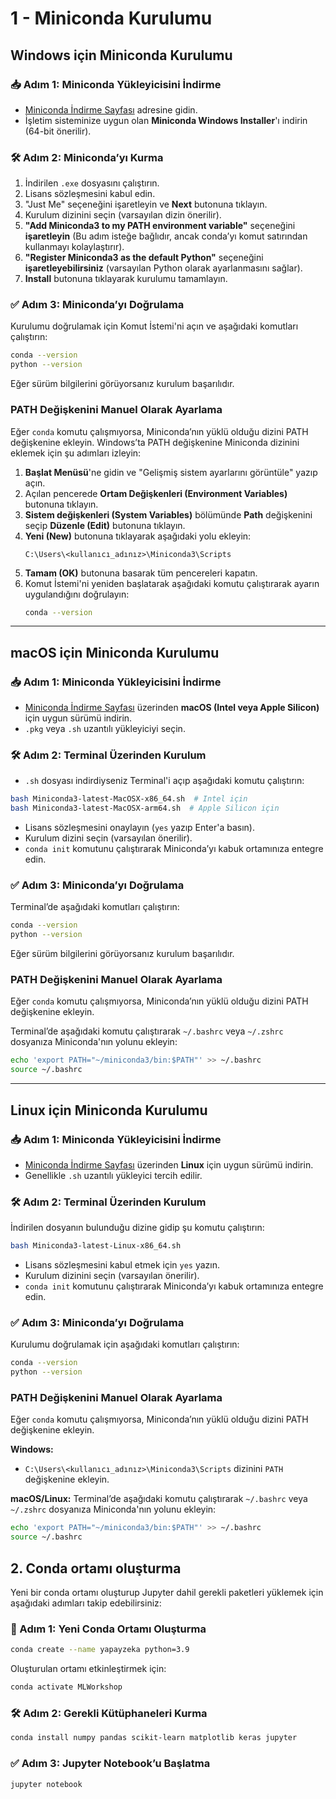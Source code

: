 # 1 - Miniconda Kurulumu

## Windows için Miniconda Kurulumu

### 📥 Adım 1: Miniconda Yükleyicisini İndirme

- [Miniconda İndirme Sayfası](https://www.anaconda.com/download/success) adresine gidin.
- İşletim sisteminize uygun olan **Miniconda Windows Installer**'ı indirin (64-bit önerilir).

### 🛠️ Adım 2: Miniconda’yı Kurma

1. İndirilen `.exe` dosyasını çalıştırın.
2. Lisans sözleşmesini kabul edin.
3. "Just Me" seçeneğini işaretleyin ve **Next** butonuna tıklayın.
4. Kurulum dizinini seçin (varsayılan dizin önerilir).
5. **"Add Miniconda3 to my PATH environment variable"** seçeneğini **işaretleyin** (Bu adım isteğe bağlıdır, ancak conda’yı komut satırından kullanmayı kolaylaştırır).
6. **"Register Miniconda3 as the default Python"** seçeneğini **işaretleyebilirsiniz** (varsayılan Python olarak ayarlanmasını sağlar).
7. **Install** butonuna tıklayarak kurulumu tamamlayın.

### ✅ Adım 3: Miniconda’yı Doğrulama

Kurulumu doğrulamak için Komut İstemi'ni açın ve aşağıdaki komutları çalıştırın:

```sh
conda --version
python --version
```

Eğer sürüm bilgilerini görüyorsanız kurulum başarılıdır.

### PATH Değişkenini Manuel Olarak Ayarlama

Eğer `conda` komutu çalışmıyorsa, Miniconda’nın yüklü olduğu dizini PATH değişkenine ekleyin.
Windows’ta PATH değişkenine Miniconda dizinini eklemek için şu adımları izleyin:

1. **Başlat Menüsü**'ne gidin ve "Gelişmiş sistem ayarlarını görüntüle" yazıp açın.
2. Açılan pencerede **Ortam Değişkenleri (Environment Variables)** butonuna tıklayın.
3. **Sistem değişkenleri (System Variables)** bölümünde **Path** değişkenini seçip **Düzenle (Edit)** butonuna tıklayın.
4. **Yeni (New)** butonuna tıklayarak aşağıdaki yolu ekleyin:
   ```
   C:\Users\<kullanıcı_adınız>\Miniconda3\Scripts
   ```
5. **Tamam (OK)** butonuna basarak tüm pencereleri kapatın.
6. Komut İstemi'ni yeniden başlatarak aşağıdaki komutu çalıştırarak ayarın uygulandığını doğrulayın:
   ```sh
   conda --version
   ```
---

## macOS için Miniconda Kurulumu

### 📥 Adım 1: Miniconda Yükleyicisini İndirme

- [Miniconda İndirme Sayfası](https://www.anaconda.com/download/success) üzerinden **macOS (Intel veya Apple Silicon)** için uygun sürümü indirin.
- `.pkg` veya `.sh` uzantılı yükleyiciyi seçin.

### 🛠️ Adım 2: Terminal Üzerinden Kurulum

- `.sh` dosyası indirdiyseniz Terminal'i açıp aşağıdaki komutu çalıştırın:

```sh
bash Miniconda3-latest-MacOSX-x86_64.sh  # Intel için
bash Miniconda3-latest-MacOSX-arm64.sh  # Apple Silicon için
```

- Lisans sözleşmesini onaylayın (`yes` yazıp Enter'a basın).
- Kurulum dizini seçin (varsayılan önerilir).
- `conda init` komutunu çalıştırarak Miniconda’yı kabuk ortamınıza entegre edin.

### ✅ Adım 3: Miniconda’yı Doğrulama

Terminal’de aşağıdaki komutları çalıştırın:

```sh
conda --version
python --version
```

Eğer sürüm bilgilerini görüyorsanız kurulum başarılıdır.


### PATH Değişkenini Manuel Olarak Ayarlama

Eğer `conda` komutu çalışmıyorsa, Miniconda’nın yüklü olduğu dizini PATH değişkenine ekleyin.

Terminal’de aşağıdaki komutu çalıştırarak `~/.bashrc` veya `~/.zshrc` dosyanıza Miniconda'nın yolunu ekleyin:

```sh
echo 'export PATH="~/miniconda3/bin:$PATH"' >> ~/.bashrc
source ~/.bashrc
```


---

## Linux için Miniconda Kurulumu

### 📥 Adım 1: Miniconda Yükleyicisini İndirme

- [Miniconda İndirme Sayfası](https://www.anaconda.com/download/success) üzerinden **Linux** için uygun sürümü indirin.
- Genellikle `.sh` uzantılı yükleyici tercih edilir.

### 🛠️ Adım 2: Terminal Üzerinden Kurulum

İndirilen dosyanın bulunduğu dizine gidip şu komutu çalıştırın:

```sh
bash Miniconda3-latest-Linux-x86_64.sh
```

- Lisans sözleşmesini kabul etmek için `yes` yazın.
- Kurulum dizinini seçin (varsayılan önerilir).
- `conda init` komutunu çalıştırarak Miniconda’yı kabuk ortamınıza entegre edin.

### ✅ Adım 3: Miniconda’yı Doğrulama

Kurulumu doğrulamak için aşağıdaki komutları çalıştırın:

```sh
conda --version
python --version
```

### PATH Değişkenini Manuel Olarak Ayarlama

Eğer `conda` komutu çalışmıyorsa, Miniconda’nın yüklü olduğu dizini PATH değişkenine ekleyin.

**Windows:**

- `C:\Users\<kullanıcı_adınız>\Miniconda3\Scripts` dizinini `PATH` değişkenine ekleyin.

**macOS/Linux:** Terminal’de aşağıdaki komutu çalıştırarak `~/.bashrc` veya `~/.zshrc` dosyanıza Miniconda'nın yolunu ekleyin:

```sh
echo 'export PATH="~/miniconda3/bin:$PATH"' >> ~/.bashrc
source ~/.bashrc
```

## 2. Conda ortamı oluşturma

Yeni bir conda ortamı oluşturup Jupyter dahil gerekli paketleri yüklemek için aşağıdaki adımları takip edebilirsiniz:

### 📌 Adım 1: Yeni Conda Ortamı Oluşturma

```sh
conda create --name yapayzeka python=3.9
```

Oluşturulan ortamı etkinleştirmek için:

```sh
conda activate MLWorkshop
```

### 🛠️ Adım 2: Gerekli Kütüphaneleri Kurma

```sh
conda install numpy pandas scikit-learn matplotlib keras jupyter
```

### ✅ Adım 3: Jupyter Notebook’u Başlatma

```sh
jupyter notebook
```



